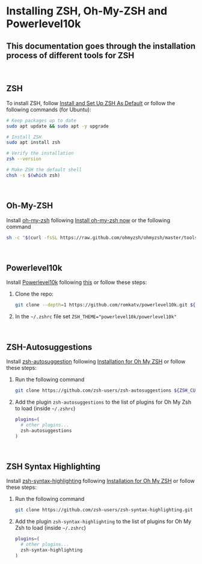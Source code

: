 # Installing ZSH, Oh-My-ZSH and Powerlevel10k 
## This documentation goes through the installation process of different tools for ZSH

<br>

## ZSH
To install ZSH, follow [Install and Set Up ZSH As
Default](https://github.com/ohmyzsh/ohmyzsh/wiki/Installing-ZSH#install-and-set-up-zsh-as-default)
or follow the following commands (for Ubuntu):

```bash
# Keep packages up to date
sudo apt update && sudo apt -y upgrade

# Install ZSH
sudo apt install zsh

# Verify the installation
zsh --version

# Make ZSH the default shell
chsh -s $(which zsh)
```

<br>

## Oh-My-ZSH
Install [oh-my-zsh](https://ohmyz.sh) following [Install oh-my-zsh
now](https://ohmyz.sh/#install) or the following command
```bash
sh -c "$(curl -fsSL https://raw.github.com/ohmyzsh/ohmyzsh/master/tools/install.sh)"
```

<br>

## Powerlevel10k
Install [Powerlevel10k](https://github.com/romkatv/powerlevel10k) following
[this](https://github.com/romkatv/powerlevel10k#oh-my-zsh) or follow these
steps:

1. Clone the repo:
    ```bash
    git clone --depth=1 https://github.com/romkatv/powerlevel10k.git ${ZSH_CUSTOM:-$HOME/.oh-my-zsh/custom}/themes/powerlevel10k
    ```

2. In the `~/.zshrc` file set `ZSH_THEME="powerlevel10k/powerlevel10k"`

<br>

## ZSH-Autosuggestions
Install [zsh-autosuggestion](https://github.com/zsh-users/zsh-autosuggestions)
following [Installation for Oh My
ZSH](https://github.com/zsh-users/zsh-autosuggestions/blob/master/INSTALL.md#oh-my-zsh)
or follow these steps:

  1. Run the following command
      ```bash
      git clone https://github.com/zsh-users/zsh-autosuggestions ${ZSH_CUSTOM:-~/.oh-my-zsh/custom}/plugins/zsh-autosuggestions
      ```

  2. Add the plugin `zsh-autosuggestions` to the list of plugins for Oh My Zsh
     to load (inside `~/.zshrc`)
      ```bash
      plugins=( 
        # other plugins...
        zsh-autosuggestions
      )
      ```
     
<br>

## ZSH Syntax Highlighting
Install
[zsh-syntax-highlighting](https://github.com/zsh-users/zsh-syntax-highlighting)
following [Installation for Oh My
ZSH](https://github.com/zsh-users/zsh-syntax-highlighting/blob/master/INSTALL.md#oh-my-zsh)
or follow these steps:

  1. Run the following command
      ```bash
      git clone https://github.com/zsh-users/zsh-syntax-highlighting.git ${ZSH_CUSTOM:-~/.oh-my-zsh/custom}/plugins/zsh-syntax-highlighting
      ```

  2. Add the plugin `zsh-syntax-highlighting` to the list of plugins for Oh My
     Zsh to load (inside `~/.zshrc`)
      ```bash
      plugins=( 
        # other plugins...
        zsh-syntax-highlighting
      )
      ```